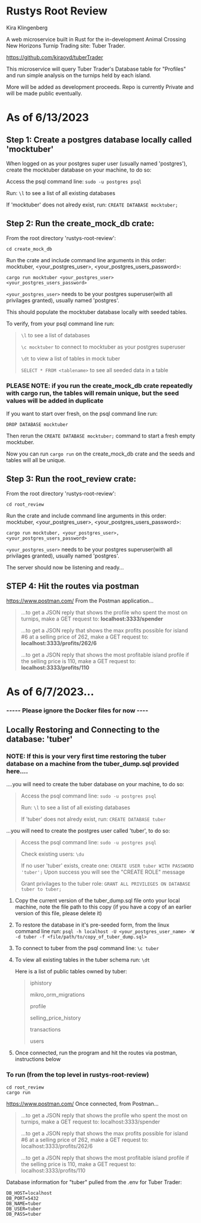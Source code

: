 # Rustys Root Review
Kira Klingenberg

A web microservice built in Rust for the in-development Animal Crossing New Horizons Turnip Trading site: Tuber Trader. 

https://github.com/kiraoyd/tuberTrader

This microservice will query Tuber Trader's Database table for "Profiles" and run simple analysis on the turnips held by each island. 

More will be added as development proceeds. Repo is currently Private and will be made public eventually.


# As of 6/13/2023

## Step 1: Create a postgres database locally called 'mocktuber'

When logged on as your postgres super user (usually named 'postgres'), create the mocktuber database on your machine, to do so:

 Access the psql command line: ```sudo -u postgres psql```

 Run: ```\l``` to see a list of all existing databases

 If 'mocktuber' does not alredy exist, run: ```CREATE DATABASE mocktuber;```
 

## Step 2: Run the create_mock_db crate:

From the root directory 'rustys-root-review':

 ```cd create_mock_db```

Run the crate and include command line arguments in this order: mocktuber, <your_postgres_user>, <your_postgres_users_password>:

```cargo run mocktuber <your_postgres_user> <your_postgres_users_password>```

```<your_postgres_user>``` needs to be your postgres superuser(with all privilages granted), usually named 'postgres'.

This should populate the mocktuber database locally with seeded tables.

To verify, from your psql command line run: 

>```\l``` to see a list of databases
> 
> ```\c mocktuber``` to connect to mocktuber as your postgres superuser
> 
>```\dt``` to view a list of tables in mock tuber
> 
> ```SELECT * FROM <tablename>``` to see all seeded data in a table
> 

### PLEASE NOTE: if you run the create_mock_db crate repeatedly with cargo run, the tables will remain unique, but the seed values will be added in duplicate
If you want to start over fresh, on the psql command line run:

```DROP DATABASE mocktuber```

Then rerun the ```CREATE DATABASE mocktuber;``` command to start a fresh empty mocktuber. 

Now you can run ```cargo run``` on the create_mock_db crate and the seeds and tables will all be unique.


## Step 3: Run the root_review crate:

From the root directory 'rustys-root-review':

```cd root_review```

 Run the crate and include command line arguments in this order: mocktuber, <your_postgres_user>, <your_postgres_users_password>:

 ```cargo run mocktuber, <your_postgres_user>, <your_postgres_users_password> ```

```<your_postgres_user>``` needs to be your postgres superuser(with all privilages granted), usually named 'postgres'.


The server should now be listening and ready...

## STEP 4: Hit the routes via postman

https://www.postman.com/
From the Postman application...

>...to get a JSON reply that shows the profile who spent the most on turnips, make a GET request to: **localhost:3333/spender**
>
>...to get a JSON reply that shows the max profits possible for island #6 at a selling price of 262, make a GET request to: **localhost:3333/profits/262/6**
>
>...to get a JSON reply that shows the most profitable island profile if the selling price is 110, make a GET request to: **localhost:3333/profits/110**


# As of 6/7/2023...

### ----- Please ignore the Docker files for now ----

## Locally Restoring and Connecting to the database: 'tuber'

### NOTE: If this is your very first time restoring the tuber database on a machine from the tuber_dump.sql provided here....
 
....you will need to create the tuber database on your machine, to do so:
> Access the psql command line: ```sudo -u postgres psql```
> 
> Run: ```\l``` to see a list of all existing databases
> 
> If 'tuber' does not alredy exist, run: ```CREATE DATABASE tuber```
> 
 ...you will need to create the postgres user called 'tuber', to do so:

> Access the psql command line: ```sudo -u postgres psql```
> 
> Check existing users: ```\du```
> 
> If no user 'tuber' exists, create one: ```CREATE USER tuber WITH PASSWORD 'tuber';``` Upon success you will see the "CREATE ROLE" message
> 
> Grant privilages to the tuber role: ```GRANT ALL PRIVILEGES ON DATABASE tuber to tuber;```

1. Copy the current version of the tuber_dump.sql file onto your local machine, note the file path to this copy (if you have a copy of an earlier version of this file, please delete it)
2. To restore the database in it's pre-seeded form, from the linux command line run: ```psql -h localhost -U <your_postgres_user_name> -W -d tuber -f <file/path/to/copy_of_tuber_dump.sql>```
3. To connect to tuber from the psql command line: ```\c tuber```
4. To view all existing tables in the tuber schema run: ```\dt```

    Here is a list of public tables owned by tuber:
    
    >iphistory
    > 
    >mikro_orm_migrations
    > 
    >profile
    > 
    >selling_price_history
    > 
    >transactions
    > 
    >users

5. Once connected, run the program and hit the routes via postman, instructions below

### To run (from the top level in rustys-root-review)

```agsl
cd root_review
cargo run
```

https://www.postman.com/
Once connected, from Postman...

>...to get a JSON reply that shows the profile who spent the most on turnips, make a GET request to: localhost:3333/spender
>
>...to get a JSON reply that shows the max profits possible for island #6 at a selling price of 262, make a GET request to: localhost:3333/profits/262/6
>
>...to get a JSON reply that shows the most profitable island profile if the selling price is 110, make a GET request to: localhost:3333/profits/110

Database information for "tuber" pulled from the .env for Tuber Trader:
```
DB_HOST=localhost
DB_PORT=5432
DB_NAME=tuber
DB_USER=tuber
DB_PASS=tuber
```
